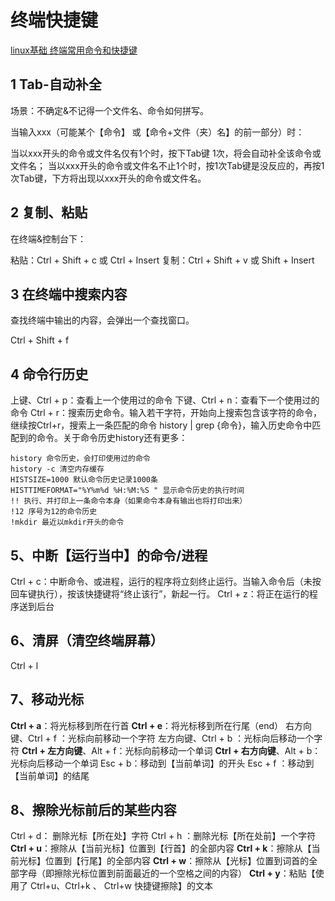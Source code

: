 # 终端快捷键

[linux基础  终端常用命令和快捷键](https://blog.csdn.net/weixin_38256474/article/details/89438600)

## 1 Tab-自动补全

场景：不确定&不记得一个文件名、命令如何拼写。

当输入xxx（可能某个【命令】 或【命令+文件（夹）名】的前一部分）时：

当以xxx开头的命令或文件名仅有1个时，按下Tab键 1次，将会自动补全该命令或文件名；
当以xxx开头的命令或文件名不止1个时，按1次Tab键是没反应的，再按1次Tab键，下方将出现以xxx开头的命令或文件名。

## 2 复制、粘贴

在终端&控制台下：

粘贴：Ctrl + Shift + c 或 Ctrl + Insert
复制：Ctrl + Shift + v 或 Shift + Insert

## 3 在终端中搜索内容

查找终端中输出的内容，会弹出一个查找窗口。

Ctrl + Shift + f

## 4 命令行历史

上键、Ctrl + p：查看上一个使用过的命令
下键、Ctrl + n：查看下一个使用过的命令
Ctrl + r：搜索历史命令。输入若干字符，开始向上搜索包含该字符的命令，继续按Ctrl+r，搜索上一条匹配的命令
history | grep {命令}，输入历史命令中匹配到的命令。关于命令历史history还有更多：

```
history 命令历史，会打印使用过的命令
history -c 清空内存缓存
HISTSIZE=1000 默认命令历史记录1000条
HISTTIMEFORMAT="%Y%m%d %H:%M:%S " 显示命令历史的执行时间
!! 执行、并打印上一条命令本身（如果命令本身有输出也将打印出来）
!12 序号为12的命令历史
!mkdir 最近以mkdir开头的命令
```

## 5、中断【运行当中】的命令/进程

Ctrl + c：中断命令、或进程，运行的程序将立刻终止运行。当输入命令后（未按回车键执行），按该快捷键将“终止该行”，新起一行。
Ctrl + z：将正在运行的程序送到后台

## 6、清屏（清空终端屏幕）

Ctrl + l

## 7、移动光标

**Ctrl + a**：将光标移到所在行首
**Ctrl + e**：将光标移到所在行尾（end）
右方向键、Ctrl + f ：光标向前移动一个字符
左方向键、Ctrl + b ：光标向后移动一个字符
**Ctrl + 左方向键**、Alt + f：光标向前移动一个单词
**Ctrl + 右方向键**、Alt + b：光标向后移动一个单词
Esc + b：移动到【当前单词】的开头
Esc + f ：移动到【当前单词】的结尾

## 8、擦除光标前后的某些内容

Ctrl + d： 删除光标【所在处】字符
Ctrl + h ：删除光标【所在处前】一个字符
**Ctrl + u**：擦除从【当前光标】位置到【行首】的全部内容
**Ctrl + k**：擦除从【当前光标】位置到【行尾】的全部内容
**Ctrl + w**：擦除从【光标】位置到词首的全部字母（即擦除光标位置到前面最近的一个空格之间的内容）
**Ctrl + y**：粘贴【使用了 Ctrl+u、Ctrl+k 、 Ctrl+w 快捷键擦除】的文本
